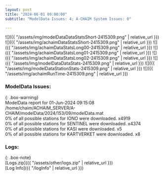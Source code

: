 ```yaml
---
layout: post
title: "2024-06-01 09:00:00"
subtitle: "ModelData Issues: 4; A-CHAIM System Issues: 0"

---
```


![]({{ "/assets/img/modelDataDataStatsShort-2415309.png" | relative_url }})
![]({{ "/assets/img/achaimDataStatsShort-2415309.png" | relative_url }})
![]({{ "/assets/img/achaimDataStatsLong00-2415309.png" | relative_url }})
![]({{ "/assets/img/achaimDataStatsLong01-2415309.png" | relative_url }})
![]({{ "/assets/img/achaimDataStatsLong02-2415309.png" | relative_url }})
![]({{ "/assets/img/modelDataDataStats-2415309.png" | relative_url }})
![]({{ "/assets/img/modelDataStationStats-2415309.png" | relative_url }})
![]({{ "/assets/img/achaimRunTime-2415309.png" | relative_url }})


### ModelData Issues:  
  
{: .box-warning}  
 ModelData report for 01-Jun-2024 09:15:08   
 /home/chaim/ACHAIM_SERVER/A-CHAIM/modelData/2024/153/09/modelData.mat   
 0% of all possible stations for IONO were downloaded. x4919   
 0% of all possible stations for SENTINEL were downloaded. x4374   
 0% of all possible stations for KASI were downloaded. x5   
 0% of all possible stations for KARTVERKET were downloaded. x8   
  


### Logs:  
  
{: .box-note}  
[Logs.zip]({{ "/assets/other/logs.zip" | relative_url }})  
[Log Info]({{ "/logInfo" | relative_url }})  
